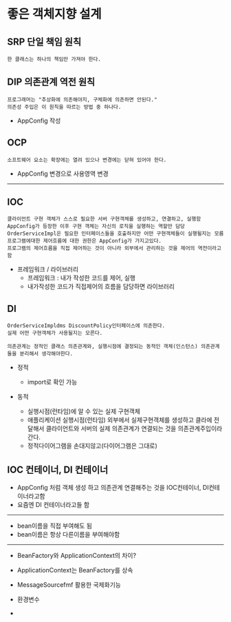# 좋은 객체지향 설계

## SRP 단일 책임 원칙
~~~ 
한 클래스는 하나의 책임만 가져야 한다.
~~~


## DIP 의존관계 역전 원칙
~~~
프로그래머는 "추상화에 의존해야지, 구체화에 의존하면 안된다."
의존성 주입은 이 원칙을 따르는 방법 중 하나다.
~~~
- AppConfig 작성

## OCP
~~~
소프트웨어 요소는 확장에는 열려 있으나 변경에는 닫혀 있어야 한다.
~~~
- AppConfig 변경으로 사용영역 변경



---

## IOC
~~~
클라이언트 구현 객체가 스스로 필요한 서버 구현객체를 생성하고, 연결하고, 실행함
AppConfig가 등장한 이후 구현 객체는 자신의 로직을 실행하는 역할만 담당
OrderServiceImpl은 필요한 인터페이스들을 호출하지만 어떤 구현객체들이 실행될지는 모름
프로그램에대한 제어흐름에 대한 권한은 AppConfig가 가지고있다.
프로그램의 제어흐름을 직접 제어하는 것이 아니라 외부에서 관리하는 것을 제어의 역전이라고 함
~~~

- 프레임워크 / 라이브러리
    - 프레임워크 : 내가 작성한 코드를 제어, 실행
    - 내가작성한 코드가 직접제어의 흐름을 담당하면 라이브러리

## DI
~~~
OrderServiceImpldms DiscountPolicy인터페이스에 의존한다.
실제 어떤 구현객체가 사용될지는 모른다.

의존관계는 정적인 클래스 의존관계와, 실행시점에 결정되는 동적인 객체(인스턴스) 의존관계 둘을 분리해서 생각해야한다.

~~~    

- 정적
  - import로 확인 가능


- 동적
  - 실행시점(런타임)에 알 수 있는 실제 구현객체
  - 애플리케이션 실행시점(런타임) 외부에서 실제구현객체를 생성하고 클라에 전달해서 클라이언트와 서버의 실제 의존관계가 연결되는 것을 의존관계주입이라간다.
  - 정적다이어그램을 손대지않고(다이어그램은 그대로)

## IOC 컨테이너, DI 컨테이너
- AppConfig 처럼 객체 생성 하고 의존관계 연결해주는 것을 IOC컨테이너, DI컨테이너라고함
- 요즘엔 DI 컨테이너라고들 함


---

- bean이름을 직접 부여해도 됨
- bean이름은 항상 다른이름을 부여해야함


---
* BeanFactory와 ApplicationContext의 차이?
- ApplicationContext는 BeanFactory를 상속

- MessageSourcefmf 활용한 국제화기능
- 환경변수
- 
